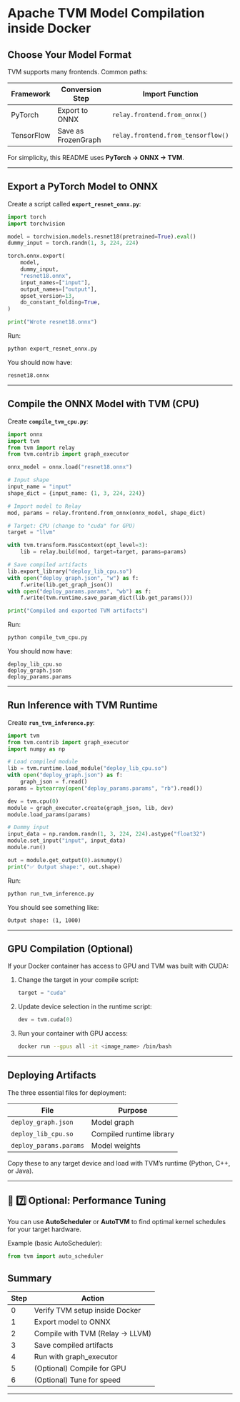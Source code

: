 
# Apache TVM Model Compilation inside Docker

## Choose Your Model Format

TVM supports many frontends. Common paths:

| Framework  | Conversion Step     | Import Function                    |
| ---------- | ------------------- | ---------------------------------- |
| PyTorch    | Export to ONNX      | `relay.frontend.from_onnx()`       |
| TensorFlow | Save as FrozenGraph | `relay.frontend.from_tensorflow()` |

For simplicity, this README uses **PyTorch → ONNX → TVM**.

---

## Export a PyTorch Model to ONNX

Create a script called **`export_resnet_onnx.py`**:

```python
import torch
import torchvision

model = torchvision.models.resnet18(pretrained=True).eval()
dummy_input = torch.randn(1, 3, 224, 224)

torch.onnx.export(
    model,
    dummy_input,
    "resnet18.onnx",
    input_names=["input"],
    output_names=["output"],
    opset_version=13,
    do_constant_folding=True,
)

print("Wrote resnet18.onnx")
```

Run:

```bash
python export_resnet_onnx.py
```

You should now have:

```
resnet18.onnx
```

---

## Compile the ONNX Model with TVM (CPU)

Create **`compile_tvm_cpu.py`**:

```python
import onnx
import tvm
from tvm import relay
from tvm.contrib import graph_executor

onnx_model = onnx.load("resnet18.onnx")

# Input shape
input_name = "input"
shape_dict = {input_name: (1, 3, 224, 224)}

# Import model to Relay
mod, params = relay.frontend.from_onnx(onnx_model, shape_dict)

# Target: CPU (change to "cuda" for GPU)
target = "llvm"

with tvm.transform.PassContext(opt_level=3):
    lib = relay.build(mod, target=target, params=params)

# Save compiled artifacts
lib.export_library("deploy_lib_cpu.so")
with open("deploy_graph.json", "w") as f:
    f.write(lib.get_graph_json())
with open("deploy_params.params", "wb") as f:
    f.write(tvm.runtime.save_param_dict(lib.get_params()))

print("Compiled and exported TVM artifacts")
```

Run:

```bash
python compile_tvm_cpu.py
```

You should now have:

```
deploy_lib_cpu.so
deploy_graph.json
deploy_params.params
```

---

## Run Inference with TVM Runtime

Create **`run_tvm_inference.py`**:

```python
import tvm
from tvm.contrib import graph_executor
import numpy as np

# Load compiled module
lib = tvm.runtime.load_module("deploy_lib_cpu.so")
with open("deploy_graph.json") as f:
    graph_json = f.read()
params = bytearray(open("deploy_params.params", "rb").read())

dev = tvm.cpu(0)
module = graph_executor.create(graph_json, lib, dev)
module.load_params(params)

# Dummy input
input_data = np.random.randn(1, 3, 224, 224).astype("float32")
module.set_input("input", input_data)
module.run()

out = module.get_output(0).asnumpy()
print("✅ Output shape:", out.shape)
```

Run:

```bash
python run_tvm_inference.py
```

You should see something like:

```
Output shape: (1, 1000)
```

---

## GPU Compilation (Optional)

If your Docker container has access to GPU and TVM was built with CUDA:

1. Change the target in your compile script:

   ```python
   target = "cuda"
   ```

2. Update device selection in the runtime script:

   ```python
   dev = tvm.cuda(0)
   ```

3. Run your container with GPU access:

   ```bash
   docker run --gpus all -it <image_name> /bin/bash
   ```

---

## Deploying Artifacts

The three essential files for deployment:

| File                   | Purpose                  |
| ---------------------- | ------------------------ |
| `deploy_graph.json`    | Model graph              |
| `deploy_lib_cpu.so`    | Compiled runtime library |
| `deploy_params.params` | Model weights            |

Copy these to any target device and load with TVM’s runtime (Python, C++, or Java).

---

## 🧪 7️⃣ Optional: Performance Tuning

You can use **AutoScheduler** or **AutoTVM** to find optimal kernel schedules for your target hardware.

Example (basic AutoScheduler):

```python
from tvm import auto_scheduler
```



## Summary

| Step | Action                          |
| ---- | ------------------------------- |
| 0    | Verify TVM setup inside Docker  |
| 1    | Export model to ONNX            |
| 2    | Compile with TVM (Relay → LLVM) |
| 3    | Save compiled artifacts         |
| 4    | Run with graph_executor         |
| 5    | (Optional) Compile for GPU      |
| 6    | (Optional) Tune for speed       |

---



